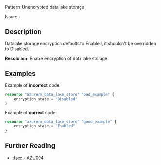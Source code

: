 Pattern: Unencrypted data lake storage

Issue: -

## Description

Datalake storage encryption defaults to Enabled, it shouldn't be overridden to Disabled.

**Resolution**: Enable encryption of data lake storage.

## Examples

Example of **incorrect** code:

```terraform
resource "azurerm_data_lake_store" "bad_example" {
	encryption_state = "Disabled"
}
```

Example of **correct** code:

```terraform
resource "azurerm_data_lake_store" "good_example" {
	encryption_state = "Enabled"
}
```

## Further Reading

* [tfsec - AZU004](https://tfsec.dev/docs/aws/AZU004/)